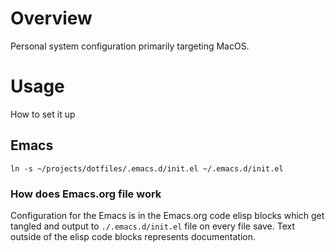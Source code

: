 # Overview
Personal system configuration primarily targeting MacOS.

# Usage
How to set it up

## Emacs
`ln -s ~/projects/dotfiles/.emacs.d/init.el ~/.emacs.d/init.el`

### How does Emacs.org file work
Configuration for the Emacs is in the Emacs.org code elisp blocks which get tangled and output to `./.emacs.d/init.el` file on every file save. Text outside of the elisp code blocks represents documentation.
